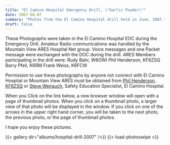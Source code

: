 ```yaml
---
title: "El Camino Hospital Emergency Drill, \"Garlic Powder\""
date: 2007-06-07
summary: "Photos from the El Camino Hospital drill held in June, 2007."
draft: false
---
```

These Photographs were taken in the El Camino Hospital EOC during the Emergency Drill. Amateur Radio communications was handled by the Mountain View ARES Hospital Net group. Voice messages and one Packet message were exchanged with the DOC during the drill.
ARES Members participating in the drill were:
    Rudy Bahr, W6OWI
    Phil Henderson, KF6ZSQ
    Barry Pfeil, K6RM
    Frank Weiss, K6FCW

Permission to use these photographs by anyone not connect with El Camino Hospital or Mountain View ARES must be obtained from [Phil Henderson, KF6ZSQ](kf6zsq@yahoo.com) or [Steve Weirauch](steve_weirauch@elcaminohospital.org), Safety Education Specialist, El Camino Hospital.

When you Click on the link below, a new browser window will open with a page of thumbnail photos. When you click on a thumbnail photo, a larger view of that photo will be displayed in the window. If you click on one of the arrows in the upper right hand corner, you will be taken to the next photo, the previous photo, or the page of thumbnail photos.

I hope you enjoy these pictures.

{{< gallery dir="albums/hospital-drill-2007" />}} {{< load-photoswipe >}}
